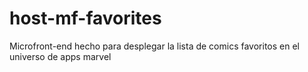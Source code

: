 # host-mf-favorites
Microfront-end hecho para desplegar la lista de comics favoritos en el universo de apps marvel
